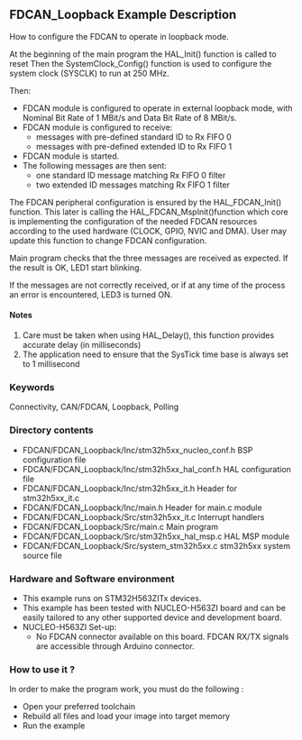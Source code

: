 ## <b>FDCAN_Loopback Example Description</b>
How to configure the FDCAN to operate in loopback mode.

At the beginning of the main program the HAL_Init() function is called to reset 
Then the SystemClock_Config() function is used to configure the system
clock (SYSCLK) to run at 250 MHz.

Then:

  - FDCAN module is configured to operate in external loopback mode,
    with Nominal Bit Rate of 1 MBit/s and Data Bit Rate of 8 MBit/s.
  - FDCAN module is configured to receive:
    - messages with pre-defined standard ID to Rx FIFO 0
    - messages with pre-defined extended ID to Rx FIFO 1
  - FDCAN module is started.
  - The following messages are then sent:
    - one standard ID message matching Rx FIFO 0 filter
    - two extended ID messages matching Rx FIFO 1 filter

The FDCAN peripheral configuration is ensured by the HAL_FDCAN_Init() function.
This later is calling the HAL_FDCAN_MspInit()function which core is implementing
the configuration of the needed FDCAN resources according to the used hardware (CLOCK, GPIO, NVIC and DMA).
User may update this function to change FDCAN configuration.

Main program checks that the three messages are received as expected.
If the result is OK, LED1 start blinking.

If the messages are not correctly received, or if at any time of the process an error is encountered,
LED3 is turned ON.

#### <b>Notes</b>
  1. Care must be taken when using HAL_Delay(), this function provides accurate delay (in milliseconds)
  2. The application need to ensure that the SysTick time base is always set to 1 millisecond

### <b>Keywords</b>
Connectivity, CAN/FDCAN, Loopback, Polling

### <b>Directory contents</b>
  - FDCAN/FDCAN_Loopback/Inc/stm32h5xx_nucleo_conf.h     BSP configuration file
  - FDCAN/FDCAN_Loopback/Inc/stm32h5xx_hal_conf.h    HAL configuration file
  - FDCAN/FDCAN_Loopback/Inc/stm32h5xx_it.h          Header for stm32h5xx_it.c
  - FDCAN/FDCAN_Loopback/Inc/main.h                  Header for main.c module
  - FDCAN/FDCAN_Loopback/Src/stm32h5xx_it.c          Interrupt handlers
  - FDCAN/FDCAN_Loopback/Src/main.c                  Main program
  - FDCAN/FDCAN_Loopback/Src/stm32h5xx_hal_msp.c     HAL MSP module
  - FDCAN/FDCAN_Loopback/Src/system_stm32h5xx.c      stm32h5xx system source file

### <b>Hardware and Software environment</b>
  - This example runs on STM32H563ZITx devices.
  - This example has been tested with NUCLEO-H563ZI board and can be
    easily tailored to any other supported device and development board.
  - NUCLEO-H563ZI Set-up:
    - No FDCAN connector available on this board. FDCAN RX/TX signals are accessible through Arduino connector.

### <b>How to use it ?</b>
In order to make the program work, you must do the following :

  - Open your preferred toolchain
  - Rebuild all files and load your image into target memory
  - Run the example
